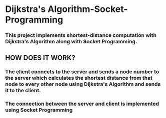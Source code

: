 # Dijkstra's Algorithm-Socket-Programming

### This project implements shortest-distance computation with Dijkstra's Algorithm along with Socket Programming.

## HOW DOES IT WORK?
  ### The client connects to the server and sends a node number to the server which calculates the shortest distance from that node to every other node using Dijkstra's Algorithm and sends it to the client. 
  ### The connection between the server and client is implemented using Socket Programming
    
